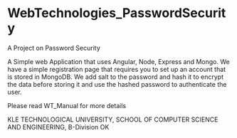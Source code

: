 # WebTechnologies_PasswordSecurity
A Project on Password Security


A Simple web Application that uses Angular, Node, Express and Mongo. We have a simple registration page that requires you to set up an account that is stored in MongoDB. We add salt to the password and hash it to encrypt the data before storing it and use the hashed password to authenticate the user.

Please read WT_Manual for more details



KLE TECHNOLOGICAL UNIVERSITY,
SCHOOL OF COMPUTER SCIENCE AND ENGINEERING,
B-Division
OK

